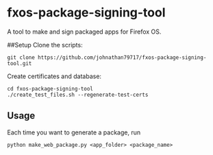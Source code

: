 # fxos-package-signing-tool
A tool to make and sign packaged apps for Firefox OS.

##Setup
Clone the scripts:
```
git clone https://github.com/johnathan79717/fxos-package-signing-tool.git
```
Create certificates and database:
```
cd fxos-package-signing-tool
./create_test_files.sh --regenerate-test-certs
```

## Usage
Each time you want to generate a package, run
```
python make_web_package.py <app_folder> <package_name>
```
